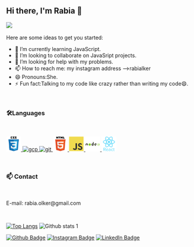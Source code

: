 ## Hi there, I'm Rabia 👋
![](https://miro.medium.com/max/1000/1*vHUiXvBE0p0fLRwFHZuAYw.gif)


Here are some ideas to get you started:

- 🌱 I’m currently learning JavaScript.
- 👯 I’m looking to collaborate on JavaSript projects.
- 🤔 I’m looking for help with my problems.
- 📫 How to reach me: my instagram address -->rabialker
- 😄 Pronouns:She.
- ⚡ Fun fact:Talking to my code like crazy rather than writing my code😄.

 <br/>
 
  ### 🛠️Languages 
  <br/>
  <p align="left">  <a href="https://www.w3schools.com/css/" target="_blank"> <img src="https://raw.githubusercontent.com/devicons/devicon/master/icons/css3/css3-original-wordmark.svg" alt="css3" width="40" height="40"/> </a>  <a href="https://cloud.google.com" target="_blank"> <img src="https://www.vectorlogo.zone/logos/google_cloud/google_cloud-icon.svg" alt="gcp" width="40" height="40"/> </a> <a href="https://git-scm.com/" target="_blank"> <img src="https://www.vectorlogo.zone/logos/git-scm/git-scm-icon.svg" alt="git" width="40" height="40"/> </a>  <a href="https://www.w3.org/html/" target="_blank"> <img src="https://raw.githubusercontent.com/devicons/devicon/master/icons/html5/html5-original-wordmark.svg" alt="html5" width="40" height="40"/> </a>  <a href="https://developer.mozilla.org/en-US/docs/Web/JavaScript" target="_blank"> <img src="https://raw.githubusercontent.com/devicons/devicon/master/icons/javascript/javascript-original.svg" alt="javascript" width="40" height="40"/> </a> <a href="https://nodejs.org" target="_blank"> <img src="https://raw.githubusercontent.com/devicons/devicon/master/icons/nodejs/nodejs-original-wordmark.svg" alt="nodejs" width="40" height="40"/> </a>  <a href="https://reactjs.org/" target="_blank"> <img src="https://raw.githubusercontent.com/devicons/devicon/master/icons/react/react-original-wordmark.svg" alt="react" width="40" height="40"/> </a> </p>

<br/>

  ### 📫 Contact
<br/>
<p> E-mail:  rabia.olker@gmail.com </p>
<br/>

[![Top Langs](https://github-readme-stats.vercel.app/api/top-langs/?username=rabia-35&layout=compact)](https://github.com/rabia-35)
![Github stats 1](https://github-readme-stats.vercel.app/api?username=rabia-35&show_icons=true&theme=gradient)


[![Github Badge](https://img.shields.io/badge/-Github-000?style=quare&labelColor=000&logo=Github&logoColor=white&link=link)](https://github.com/rabia-35)    [![Instagram Badge](https://img.shields.io/badge/-Instagram-C13584?style=flat-quare&labelColor=C13584&logo=instagram&logoColor=white&link=link)](https://www.instagram.com/rabialker/)     [![LinkedIn Badge](https://img.shields.io/badge/-Linkedin-0077b5?style=flat-quare&labelColor=0077b5&logo=linkedin&logoColor=white&link=link)](https://www.linkedin.com/in/rabia-olker/) 



